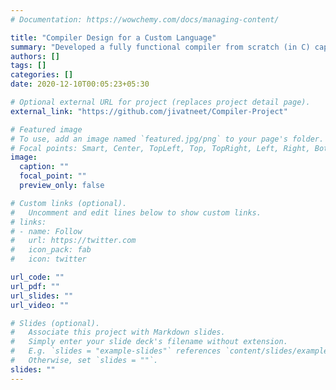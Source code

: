 ```yaml
---
# Documentation: https://wowchemy.com/docs/managing-content/

title: "Compiler Design for a Custom Language"
summary: "Developed a fully functional compiler from scratch (in C) capable of lexical analysis, syntax tree creation, semantic analysis, static and dynamic type checking and generating executable assembly code. The artificial language supported constructs like dynamic memory allocation, loops, if-else ladders, switch statements, nested scopes and function calls."
authors: []
tags: []
categories: []
date: 2020-12-10T00:05:23+05:30

# Optional external URL for project (replaces project detail page).
external_link: "https://github.com/jivatneet/Compiler-Project"

# Featured image
# To use, add an image named `featured.jpg/png` to your page's folder.
# Focal points: Smart, Center, TopLeft, Top, TopRight, Left, Right, BottomLeft, Bottom, BottomRight.
image:
  caption: ""
  focal_point: ""
  preview_only: false

# Custom links (optional).
#   Uncomment and edit lines below to show custom links.
# links:
# - name: Follow
#   url: https://twitter.com
#   icon_pack: fab
#   icon: twitter

url_code: ""
url_pdf: ""
url_slides: ""
url_video: ""

# Slides (optional).
#   Associate this project with Markdown slides.
#   Simply enter your slide deck's filename without extension.
#   E.g. `slides = "example-slides"` references `content/slides/example-slides.md`.
#   Otherwise, set `slides = ""`.
slides: ""
---
```


